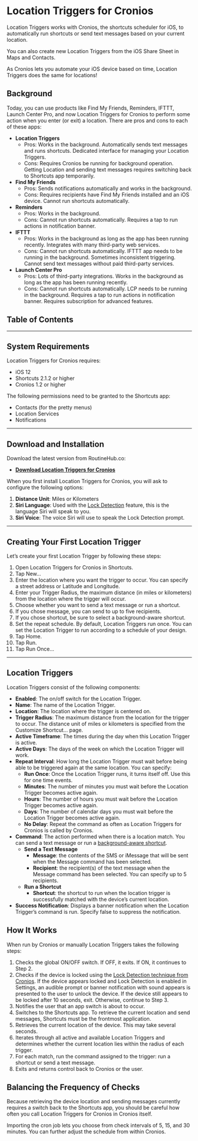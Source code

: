 # Location Triggers for Cronios
Location Triggers works with Cronios, the shortcuts scheduler for iOS, to automatically run shortcuts or send text messages based on your current location.

You can also create new Location Triggers from the iOS Share Sheet in Maps and Contacts. 

As Cronios lets you automate your iOS device based on time, Location Triggers does the same for locations!

## Background
Today, you can use products like Find My Friends, Reminders, IFTTT, Launch Center Pro, and now Location Triggers for Cronios to perform some action when you enter (or exit) a location. There are pros and cons to each of these apps:

- **Location Triggers**
    - Pros: Works in the background. Automatically sends text messages and runs shortcuts. Dedicated interface for managing your Location Triggers. 
    - Cons: Requires Cronios be running for background operation. Getting Location and sending text messages requires switching back to Shortcuts app temporarily.
- **Find My Friends**
    - Pros: Sends notifications automatically and works in the background.
    - Cons: Requires recipients have Find My Friends installed and an iOS device. Cannot run shortcuts automatically. 
- **Reminders**
    - Pros: Works in the background.
    - Cons: Cannot run shortcuts automatically. Requires a tap to run actions in notification banner.
- **IFTTT**
    - Pros: Works in the background as long as the app has been running recently. Integrates with many third-party web services.
    - Cons: Cannot run shortcuts automatically. IFTTT app needs to be running in the background. Sometimes inconsistent triggering.  Cannot send text messages without paid third-party services. 
- **Launch Center Pro**
    - Pros: Lots of third-party integrations. Works in the background as long as the app has been running recently.
    - Cons: Cannot run shortcuts automatically. LCP needs to be running in the background. Requires a tap to run actions in notification banner. Requires subscription for advanced features.

## Table of Contents



***

## System Requirements
Location Triggers for Cronios requires:

- iOS 12
- Shortcuts 2.1.2 or higher
- Cronios 1.2 or higher

The following permissions need to be granted to the Shortcuts app:

- Contacts (for the pretty menus)
- Location Services
- Notifications

***

## Download and Installation
Download the latest version from RoutineHub.co:

- [**Download Location Triggers for Cronios**](https://routinehub.co/shortcut/1732)

When you first install Location Triggers for Cronios, you will ask to configure the following options:

1. **Distance Unit**: Miles or Kilometers
2. **Siri Language**: Used with the [Lock Detection](#lock-detection) feature, this is the language Siri will speak to you. 
3. **Siri Voice**: The voice Siri will use to speak the Lock Detection prompt. 


***

## Creating Your First Location Trigger

Let’s create your first Location Trigger by following these steps:

1. Open Location Triggers for Cronios in Shortcuts.
2. Tap New…
3. Enter the location where you want the trigger to occur. You can specify a street address or Latitude and Longitude. 
4. Enter your Trigger Radius, the maximum distance (in miles or kilometers) from the location where the trigger will occur. 
5. Choose whether you want to send a text message or run a shortcut. 
6. If you chose message, you can send to up to five recipients. 
7. If you chose shortcut, be sure to select a background-aware shortcut. 
8. Set the repeat schedule. By default, Location Triggers run once. You can set the Location Trigger to run according to a schedule of your design. 
9. Tap Home. 
10. Tap Run. 
11. Tap Run Once…





***

## Location Triggers
Location Triggers consist of the following components:

- **Enabled**: The on/off switch for the Location Trigger. 
- **Name**: The name of the Location Trigger. 
- **Location**: The location where the trigger is centered on. 
- **Trigger Radius**: The maximum distance from the location for the trigger to occur. The distance unit of miles or kilometers is specified from the Customize Shortcut… page. 
- **Active Timeframe**: The times during the day when this Location Trigger is active. 
- **Active Days**: The days of the week on which the Location Trigger will work. 
- **Repeat Interval**: How long the Location Trigger must wait before being able to be triggered again at the same location. You can specify:
	- **Run Once**: Once the Location Trigger runs, it turns itself off. Use this for one time events. 
	- **Minutes**: The number of minutes you must wait before the Location Trigger becomes active again. 
	- **Hours**: The number of hours you must wait before the Location Trigger becomes active again. 
	- **Days**: The number of calendar days you must wait before the Location Trigger becomes active again. 
	- **No Delay**: Repeat the command as often as Location Triggers for Cronios is called by Cronios. 
- **Command**: The action performed when there is a location match. You can send a text message or run a [background-aware shortcut](#shortcuts). 
    - **Send a Text Message**
        - **Message**: the contents of the SMS or iMessage that will be sent when the Message command has been selected. 
        - **Recipient**: the recipient(s) of the text message when the Message command has been selected. You can specify up to 5 recipients. 
    - **Run a Shortcut**
        - **Shortcut**: the shortcut to run when the location trigger is successfully matched with the device’s current location. 
- **Success Notification**: Displays a banner notification when the Location Trigger’s command is run. Specify false to suppress the notification. 

## How It Works
When run by Cronios or manually Location Triggers takes the following steps:

1. Checks the global ON/OFF switch. If OFF, it exits. If ON, it continues to Step 2. 
2. Checks if the device is locked using the [Lock Detection technique from Cronios](http://cronios.com#lock-detection). If the device appears locked and Lock Detection is enabled in Settings, an audible prompt or banner notification with sound appears is presented to the user to unlock the device. If the device still appears to be locked after 10 seconds, exit. Otherwise, continue to Step 3. 
3. Notifies the user that an app switch is about to occur. 
4. Switches to the Shortcuts app. To retrieve the current location and send messages, Shortcuts must be the frontmost application. 
5. Retrieves the current location of the device. This may take several seconds. 
6. Iterates through all active and available Location Triggers and determines whether the current location lies within the radius of each trigger.
7. For each match, run the command assigned to the trigger: run a shortcut or send a text message. 
8. Exits and returns control back to Cronios or the user. 

## Balancing the Frequency of Checks
Because retrieving the device location and sending messages currently requires a switch back to the Shortcuts app, you should be careful how often you call Location Triggers for Cronios in Cronios itself. 

Importing the cron job lets you choose from check intervals of 5, 15, and 30 minutes. You can further adjust the schedule from within Cronios. 


